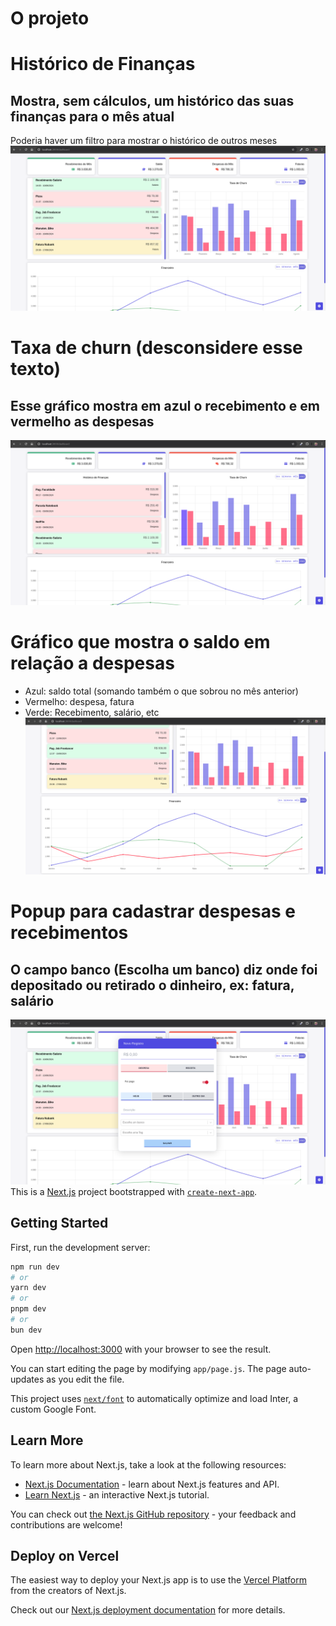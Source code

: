 # O projeto

# Histórico de Finanças
## Mostra, sem cálculos, um histórico das suas finanças para o mês atual
Poderia haver um filtro para mostrar o histórico de outros meses
![img_1.png](img_1.png)
# Taxa de churn (desconsidere esse texto)
## Esse gráfico mostra em azul o recebimento e em vermelho as despesas
![img.png](img.png)

# Gráfico que mostra o saldo em relação a despesas
- Azul: saldo total (somando também o que sobrou no mês anterior)
- Vermelho: despesa, fatura
- Verde: Recebimento, salário, etc
  ![img_2.png](img_2.png)

# Popup para cadastrar despesas e recebimentos
## O campo banco (Escolha um banco) diz onde foi depositado ou retirado o dinheiro, ex: fatura, salário
![img_3.png](img_3.png)
This is a [Next.js](https://nextjs.org/) project bootstrapped with [`create-next-app`](https://github.com/vercel/next.js/tree/canary/packages/create-next-app).

## Getting Started

First, run the development server:

```bash
npm run dev
# or
yarn dev
# or
pnpm dev
# or
bun dev
```

Open [http://localhost:3000](http://localhost:3000) with your browser to see the result.

You can start editing the page by modifying `app/page.js`. The page auto-updates as you edit the file.

This project uses [`next/font`](https://nextjs.org/docs/basic-features/font-optimization) to automatically optimize and load Inter, a custom Google Font.

## Learn More

To learn more about Next.js, take a look at the following resources:

- [Next.js Documentation](https://nextjs.org/docs) - learn about Next.js features and API.
- [Learn Next.js](https://nextjs.org/learn) - an interactive Next.js tutorial.

You can check out [the Next.js GitHub repository](https://github.com/vercel/next.js/) - your feedback and contributions are welcome!

## Deploy on Vercel

The easiest way to deploy your Next.js app is to use the [Vercel Platform](https://vercel.com/new?utm_medium=default-template&filter=next.js&utm_source=create-next-app&utm_campaign=create-next-app-readme) from the creators of Next.js.

Check out our [Next.js deployment documentation](https://nextjs.org/docs/deployment) for more details.
